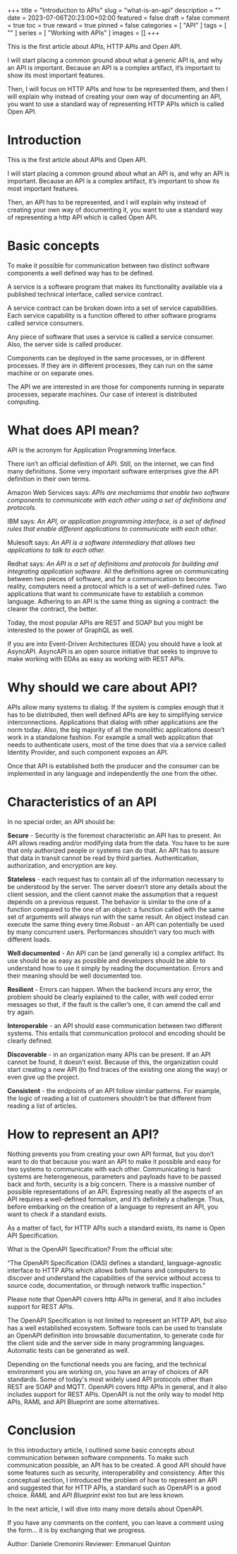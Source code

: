 +++
title = "Introduction to APIs"
slug = "what-is-an-api"
description = ""
date = 2023-07-06T20:23:00+02:00
featured = false
draft = false
comment = true
toc = true
reward = true
pinned = false
categories = [
"API"
]
tags = [
""
]
series = [
"Working with APIs"
]
images = []
+++

This is the first article about APIs, HTTP APIs and Open API.

I will start placing a common ground about what a generic API is, and why an API is important. Because an API is a complex artifact, it’s important to show its most important features.

Then, I will focus on HTTP APIs and how to be represented them, and then I will explain why instead of creating your own way of documenting an API, you want to use a standard way of representing HTTP APIs which is called Open API.

<!--more-->

# Introduction

This is the first article about APIs and Open API.

I will start placing a common ground about what an API is, and why an API is important. Because an API is a complex artifact, it’s important to show its most important features.

Then, an API has to be represented, and I will explain why instead of creating your own way of documenting it, you want to use a standard way of representing a http API which is called Open API.



# Basic concepts

To make it possible for communication between two distinct software components a well defined way has to be defined.

A service is a software program that makes its functionality available via a published technical interface, called service contract.

A service contract can be broken down into a set of service capabilities. Each service capability is a function offered to other software programs called service consumers.

Any piece of software that uses a service is called a service consumer. Also, the server side is called producer.

Components can be deployed in the same processes, or in different processes. If they are in different processes, they can run on the same machine or on separate ones.

The API we are interested in are those for components running in separate processes, separate machines. Our case of interest is distributed computing.


# What does API mean?

API is the acronym for Application Programming Interface.

There isn’t an official definition of API. Still, on the internet, we can find many definitions.
Some very important software enterprises give the API definition in their own terms.

Amazon Web Services says:
_APIs are mechanisms that enable two software components to communicate with each other using a set of definitions and protocols._

IBM says:
_An API, or application programming interface, is a set of defined rules that enable different applications to communicate with each other._

Mulesoft says:
_An API is a software intermediary that allows two applications to talk to each other._

Redhat says:
_An API is a set of definitions and protocols for building and integrating application software._
All the definitions agree on communicating between two pieces of software, and for a communication to become reality, computers need a protocol which is a set of well-defined rules.
Two applications that want to communicate have to establish a common language. Adhering to an API is the same thing as signing a contract: the clearer the contract, the better.

Today, the most popular APIs are REST and SOAP but you might be interested to the power of GraphQL as well.

If you are into Event-Driven Architectures (EDA) you should have a look at AsyncAPI.
AsyncAPI is an open source initiative that seeks to improve to make working with EDAs as easy as working with REST APIs.

# Why should we care about API?

APIs allow many systems to dialog. If the system is complex enough that it has to be distributed, then well defined APIs are key to simplifying service interconnections. Applications that dialog with other applications are the norm today.
Also, the big majority of all the monolithic applications doesn’t work in a standalone fashion. For example a small web application that needs to authenticate users, most of the time does that via a service called Identity Provider, and such component exposes an API.

Once that API is established both the producer and the consumer can be implemented in any language and independently the one from the other.


# Characteristics of an API
In no special order, an API should be:

**Secure** - Security is the foremost characteristic an API has to present. An API allows reading and/or modifying data from the data. You have to be sure that only authorized people or systems can do that. An API has to assure that data in transit cannot be read by third parties. Authentication, authorization, and encryption are key.

**Stateless** - each request has to contain all of the information necessary to be understood by the server. The server doesn’t store any details about the client session, and the client cannot make the assumption that a request depends on a previous request. The behavior is similar to the one of a function compared to the one of an object: a function called with the same set of arguments will always run with the same result. An object instead can execute the same thing every time.Robust - an API can potentially be used by many concurrent users. Performances shouldn’t vary too much with different loads.

**Well documented** - An API can be (and generally is) a complex artifact. Its use should be as easy as possible and developers should be able to understand how to use it simply by reading the documentation. Errors and their meaning should be well documented too.

**Resilient** - Errors can happen. When the backend incurs any error, the problem should be clearly explained to the caller, with well coded error messages so that, if the fault is the caller’s one, it can amend the call and try again.

**Interoperable** - an API should ease communication between two different systems. This entails that communication protocol and encoding should be clearly defined.

**Discoverable** - in an organization many APIs can be present. If an API cannot be found, it doesn’t exist. Because of this, the organization could start creating a new API (to find traces of the existing one along the way) or even give up the project.

**Consistent** - the endpoints of an API follow similar patterns. For example, the logic of reading a list of customers shouldn’t be that different from reading a list of articles.

# How to represent an API?
Nothing prevents you from creating your own API format, but you don’t want to do that because you want an API to make it possible and easy for two systems to communicate with each other.
Communicating is hard: systems are heterogeneous, parameters and payloads have to be passed back and forth, security is a big concern. There is a massive number of possible representations of an API. Expressing neatly all the aspects of an API requires a well-defined formalism, and it’s definitely a challenge. Thus, before embarking on the creation of a language to represent an API, you want to check if a standard exists.

As a matter of fact, for HTTP APIs such a standard exists, its name is Open API Specification.

What is the OpenAPI Specification? From the official site:

“The OpenAPI Specification (OAS) defines a standard, language-agnostic interface to HTTP APIs which allows both humans and computers to discover and understand the capabilities of the service without access to source code, documentation, or through network traffic inspection.”

Please note that OpenAPI covers http APIs in general, and it also includes support for REST APIs.

The OpenAPI Specification is not limited to represent an HTTP API, but also has a well established ecosystem.
Software tools can be used to translate an OpenAPI definition into browsable documentation, to generate code for the client side and the server side in many programming languages. Automatic tests can be generated as well.

Depending on the functional needs you are facing, and the technical environment you are working on, you have an array of choices of API standards. Some of today's most widely used API protocols other than REST are SOAP and MQTT. OpenAPI covers http APIs in general, and it also includes support for REST APIs.
OpenAPI is not the only way to model http APIs, RAML and API Blueprint are some alternatives.

# Conclusion
In this introductory article, I outlined some basic concepts about communication between software components.
To make such communication possible, an API has to be created. A good API should have some features such as security, interoperability and consistency. After this conceptual section, I introduced the problem of how to represent an API and suggested that for HTTP APIs, a standard such as OpenAPI is a good choice. _RAML_ and _API Blueprint_ exist too but are less known.

In the next article, I will dive into many more details about OpenAPI.

If you have any comments on the content, you can leave a comment using the form... it is by exchanging that we progress.

Author: Daniele Cremonini
Reviewer: Emmanuel Quinton
